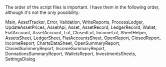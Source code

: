 The order of the script files is important. I have them in the following order, although it's not the only possibility:

Main,
AssetTracker,
Error,
Validation,
WriteReports,
ProcessLedger,
UpdateAssetPrices,
AssetApi,
Asset,
AssetRecord,
LedgerRecord,
Wallet,
FiatAccount,
AssetAccount,
Lot,
ClosedLot,
IncomeLot,
SheetHelper,
AssetsSheet,
LedgerSheet,
FiatAccountsSheet,
OpenReport,
ClosedReport,
IncomeReport,
ChartsDataSheet,
OpenSummaryReport,
ClosedSummeryReport,
IncomeSummaryReport,
DonnationsSummaryReport,
WalletsReport,
InvestmentsSheets,
SettingsDialog
